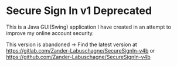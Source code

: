 # Secure Sign In v1 Deprecated
This is a Java GUI(Swing) application I have created in an attempt to improve my online account security.

This version is abandoned -> Find the latest version at https://gitlab.com/Zander-Labuschagne/SecureSignIn-v4b or https://github.com/Zander-Labuschagne/SecureSignIn-v4b
